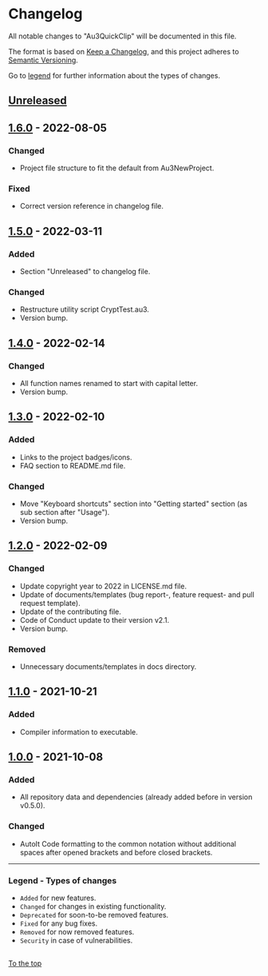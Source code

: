 #####

# Changelog

All notable changes to "Au3QuickClip" will be documented in this file.

The format is based on [Keep a Changelog](https://keepachangelog.com/en/1.0.0/),
and this project adheres to [Semantic Versioning](https://semver.org/spec/v2.0.0.html).

Go to [legend](#legend---types-of-changes) for further information about the types of changes.

## [Unreleased]

## [1.6.0] - 2022-08-05

### Changed

- Project file structure to fit the default from Au3NewProject.

### Fixed

- Correct version reference in changelog file.

## [1.5.0] - 2022-03-11

### Added

- Section "Unreleased" to changelog file.

### Changed

- Restructure utility script CryptTest.au3.
- Version bump.

## [1.4.0] - 2022-02-14

### Changed

- All function names renamed to start with capital letter.
- Version bump.

## [1.3.0] - 2022-02-10

### Added

- Links to the project badges/icons.
- FAQ section to README.md file.

### Changed

- Move "Keyboard shortcuts" section into "Getting started" section (as sub section after "Usage").
- Version bump.

## [1.2.0] - 2022-02-09

### Changed

- Update copyright year to 2022 in LICENSE.md file.
- Update of documents/templates (bug report-, feature request- and pull request template).
- Update of the contributing file.
- Code of Conduct update to their version v2.1.
- Version bump.

### Removed

- Unnecessary documents/templates in docs directory.

## [1.1.0] - 2021-10-21

### Added

- Compiler information to executable.

## [1.0.0] - 2021-10-08

### Added

- All repository data and dependencies (already added before in version v0.5.0).

### Changed

- AutoIt Code formatting to the common notation without additional spaces after opened brackets and before closed brackets.

[Unreleased]: https://github.com/Sven-Seyfert/Au3QuickClip/compare/v1.6.0...HEAD
[1.6.0]: https://github.com/Sven-Seyfert/Au3QuickClip/compare/v1.5.0...v1.6.0
[1.5.0]: https://github.com/Sven-Seyfert/Au3QuickClip/compare/v1.4.0...v1.5.0
[1.4.0]: https://github.com/Sven-Seyfert/Au3QuickClip/compare/v1.3.0...v1.4.0
[1.3.0]: https://github.com/Sven-Seyfert/Au3QuickClip/compare/v1.2.0...v1.3.0
[1.2.0]: https://github.com/Sven-Seyfert/Au3QuickClip/compare/v1.1.0...v1.2.0
[1.1.0]: https://github.com/Sven-Seyfert/Au3QuickClip/compare/v1.0.0...v1.1.0
[1.0.0]: https://github.com/Sven-Seyfert/Au3QuickClip/releases/tag/v1.0.0

---

### Legend - Types of changes

- `Added` for new features.
- `Changed` for changes in existing functionality.
- `Deprecated` for soon-to-be removed features.
- `Fixed` for any bug fixes.
- `Removed` for now removed features.
- `Security` in case of vulnerabilities.

##

[To the top](#)
